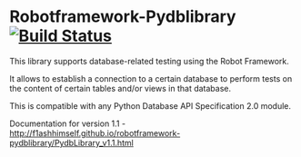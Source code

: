 Robotframework-Pydblibrary [![Build Status](https://api.travis-ci.org/F1ashhimself/robotframework-pydblibrary.svg?branch=master)](https://travis-ci.org/F1ashhimself/robotframework-pydblibrary)
==========================

This library supports database-related testing using the Robot Framework.

It allows to establish a connection to a certain database to perform tests on the content of certain tables and/or views in that database.

This is compatible with any Python Database API Specification 2.0 module.

Documentation for version 1.1 - http://f1ashhimself.github.io/robotframework-pydblibrary/PydbLibrary_v1.1.html
